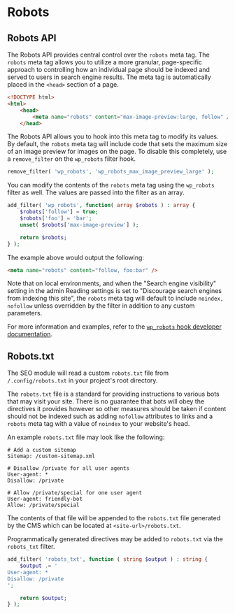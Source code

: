 # Robots

## Robots API

The Robots API provides central control over the `robots` meta tag. The `robots` meta tag allows you to utilize a more granular, page-specific approach to controlling how an individual page should be indexed and served to users in search engine results. The meta tag is automatically placed in the `<head>` section of a page.

```html
<!DOCTYPE html>
<html>
	<head>
		<meta name="robots" content="max-image-preview:large, follow" />
	</head>
```

The Robots API allows you to hook into this meta tag to modify its values. By default, the `robots` meta tag will include code that sets the maximum size of an image preview for images on the page. To disable this completely, use a `remove_filter` on the `wp_robots` filter hook.

```php
remove_filter( 'wp_robots', 'wp_robots_max_image_preview_large' );
```

You can modify the contents of the `robots` meta tag using the `wp_robots` filter as well. The values are passed into the filter as an array.

```php
add_filter( 'wp_robots', function( array $robots ) : array {
	$robots['follow'] = true;
	$robots['foo'] = 'bar';
	unset( $robots['max-image-preview'] );

	return $robots;
} );
```

The example above would output the following:

```html
<meta name="robots" content="follow, foo:bar" />
```

Note that on local environments, and when the "Search engine visibility" setting in the admin Reading settings is set to "Discourage search engines from indexing this site", the `robots` meta tag will default to include `noindex, nofollow` unless overridden by the filter in addition to any custom parameters.

For more information and examples, refer to the [`wp_robots` hook developer documentation](https://developer.wordpress.org/reference/hooks/wp_robots/).

## Robots.txt

The SEO module will read a custom `robots.txt` file from `/.config/robots.txt` in your project's root directory.

The `robots.txt` file is a standard for providing instructions to various bots that may visit your site. There is no guarantee that bots will obey the directives it provides however so other measures should be taken if content should not be indexed such as adding `nofollow` attributes to links and a `robots` meta tag with a value of `noindex` to your website's head.

An example `robots.txt` file may look like the following:

```
# Add a custom sitemap
Sitemap: /custom-sitemap.xml

# Disallow /private for all user agents
User-agent: *
Disallow: /private

# Allow /private/special for one user agent
User-agent: friendly-bot
Allow: /private/special
```

The contents of that file will be appended to the `robots.txt` file generated by the CMS which can be located at `<site-url>/robots.txt`.

Programmatically generated directives may be added to `robots.txt` via the `robots_txt` filter.

```php
add_filter( 'robots_txt', function ( string $output ) : string {
	$output .= '
User-agent: *
Disallow: /private
';

	return $output;
} );
```
